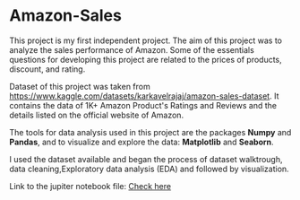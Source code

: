 # Amazon-Sales

This project is my first independent project. The aim of this project was to analyze the sales performance of Amazon. Some of the essentials questions for developing this project are related to the prices of products, discount, and rating.

Dataset of this project was taken from https://www.kaggle.com/datasets/karkavelrajaj/amazon-sales-dataset. It contains the data of 1K+ Amazon Product's Ratings and Reviews and the details listed on the official website of Amazon.

The tools for data analysis used in this project are the packages **Numpy** and **Pandas**, and to visualize and explore the data: **Matplotlib** and **Seaborn**.

I used the dataset available and began the process of dataset walktrough, data cleaning,Exploratory data analysis (EDA) and followed by visualization. 

Link to the jupiter notebook file: [Check here](https://github.com/eunikehp/Amazon-Sales/blob/main/Amazon%20Sales.ipynb)
